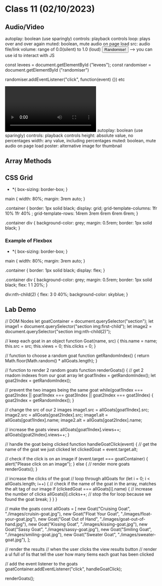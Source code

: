 # Class 11 (02/10/2023)

## Audio/Video

<audio id= "levees"> src= "" controls</audio>
autoplay: boolean (use sparingly)
controls: playback controls
loop: plays over and over again
muted: boolean, mute audio on page load
src: audio file/link
volume: range of 0.0(silent) to 1.0 (loud)
<button id= "randomiser">Randomise!</button> --> you can use id to interact with JS

const levees = document.getElementById ("levees");
const randomiser = document.getElementById ("randomiser")

randomiser.addEventListener("click", function(event) {}) etc

<video> src=""</video>
autoplay: boolean (use sparingly)
controls: playback controls
height: absolute value, no percentages
width: any value, including percentages
muted: boolean, mute audio on page load
poster: alternative image for thumbnail

## Array Methods

## CSS Grid

- \*{
  box-sizing: border-box;
  }

main {
width: 80%;
margin: 3rem auto;
}

.container {
border: 1px solid black;
display: grid;
grid-template-columns: 1fr 10% 1fr 40% ;
grid-template-rows: 14rem 3rem 6rem 6rem 6rem;
}

.container div {
background-color: grey;
margin: 0.5rem;
border: 1px solid black;
}

### Example of Flexbox

- \*{
  box-sizing: border-box;
  }

main {
width: 80%;
margin: 3rem auto;
}

.container {
border: 1px solid black;
display: flex;
}

.container div {
background-color: grey;
margin: 0.5rem;
border: 1px solid black;
flex: 1 1 20%;
}

div:nth-child(2) {
flex: 3 0 40%;
background-color: skyblue;
}

## Lab Demo

// DOM Nodes
let goatContainer = document.querySelector("section");
let image1 = document.querySelector("section img:first-child");
let image2 = document.querySelector("section img:nth-child(2)");

// keep each goat in an object
function Goat(name, src) {
this.name = name;
this.src = src;
this.views = 0;
this.clicks = 0;
}

// function to choose a random goat
function getRandomIndex() {
return Math.floor(Math.random() \* allGoats.length);
}

// function to render 2 random goats
function renderGoats() {
// get 2 rnadom indexes from our goat array
let goat1Index = getRandomIndex();
let goat2Index = getRandomIndex();

// prevent the two images being the same goat
while(goat1Index === goat2Index || goat1Index === goat3Index || goat2Index === goat3Index) {
goat2Index = getRandomIndex();
}

// change the src of our 2 images
image1.src = allGoats[goat1Index].src;
image2.src = allGoats[goat2Index].src;
image1.alt = allGoats[goat1Index].name;
image2.alt = allGoats[goat2Index].name;

// increase the goats views
allGoats[goat1Index].views++;
allGoats[goat2Index].views++;
}

// handle the goat being clicked
function handleGoatClick(event) {
// get the name of the goat we just clicked
let clickedGoat = event.target.alt;

// check if the click is on an image
if (event.target === goatContainer) {
alert("Please click on an image");
} else {
// render more goats
renderGoats();
}

// increase the clicks of the goat
// loop through allGoats
for (let i = 0; i < allGoats.length; i++) {
// check if the name of the goat in the array, matches the alt tag of our image
if (clickedGoat === allGoats[i].name) {
// increase the number of clicks
allGoats[i].clicks++;
// stop the for loop because we found the goat
break;
}
}
}

// make the goats
const allGoats = [
new Goat("Cruising Goat", "./images/cruisin-goat.jpg"),
new Goat("Float Your Goat", "./images/float-your-goat.jpg"),
new Goat("Goat Out of Hand", "./images/goat-out-of-hand.jpg"),
new Goat("Kissing Goat", "./images/kissing-goat.jpg"),
new Goat("Sassy Goat", "./images/sassy-goat.jpg"),
new Goat("Smiling Goat", "./images/smiling-goat.jpg"),
new Goat("Sweater Goat", "./images/sweater-goat.jpg"),
];

// render the results
// when the user clicks the view results button
// render a ul full of lis that tell the user how many tiems each goat has been clicked

// add the event listener to the goats
goatContainer.addEventListener("click", handleGoatClick);

renderGoats();
